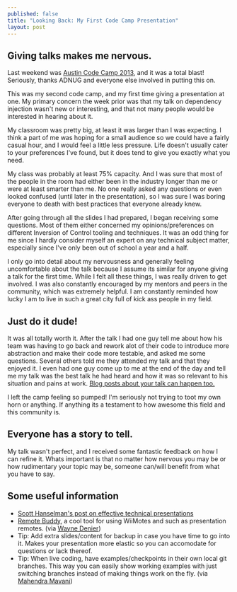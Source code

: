 ```yaml
---
published: false
title: "Looking Back: My First Code Camp Presentation"
layout: post
---
```


## Giving talks makes me nervous.

Last weekend was [Austin Code Camp 2013](http://codecamp13.adnug.org/), and it was a total blast! Seriously, thanks ADNUG and everyone else involved in putting this on.

This was my second code camp, and my first time giving a presentation at one. My primary concern the week prior was that my talk on dependency injection wasn't new or interesting, and that not many people would be interested in hearing about it.

My classroom was pretty big, at least it was larger than I was expecting. I think a part of me was hoping for a small audience so we could have a fairly casual hour, and I would feel a little less pressure. Life doesn't usually cater to your preferences I've found, but it does tend to give you exactly what you need.

My class was probably at least 75% capacity. And I was sure that most of the people in the room had either been in the industry longer than me or were at least smarter than me. No one really asked any questions or even looked confused (until later in the presentation), so I was sure I was boring everyone to death with best practices that everyone already knew.

After going through all the slides I had prepared, I began receiving some questions. Most of them either concerned my opinions/preferences on different Inversion of Control tooling and techniques. It was an odd thing for me since I hardly consider myself an expert on any technical subject matter, especially since I've only been out of school a year and a half.

I only go into detail about my nervousness and generally feeling uncomfortable about the talk because I assume its similar for anyone giving a talk for the first time. While I felt all these things, I was really driven to get involved. I was also constantly encouraged by my mentors and peers in the community, which was extremely helpful. I am constantly reminded how lucky I am to live in such a great city full of kick ass people in my field.

## Just do it dude!

It was all totally worth it. After the talk I had one guy tell me about how his team was having to go back and rework alot of their code to introduce more abstraction and make their code more testable, and asked me some questions. Several others told me they attended my talk and that they enjoyed it. I even had one guy come up to me at the end of the day and tell me my talk was the best talk he had heard and how it was so relevant to his situation and pains at work. [Blog posts about your talk can happen too.](http://tom-jaeschke.blogspot.com/2013/08/i-caught-end-of-talk-by-john-crowe-on.html)

I left the camp feeling so pumped! I'm seriously not trying to toot my own horn or anything. If anything its a testament to how awesome this field and this community is.

## Everyone has a story to tell.

My talk wasn't perfect, and I received some fantastic feedback on how I can refine it. Whats important is that no matter how nervous you may be or how rudimentary your topic may be, someone can/will benefit from what you have to say.

## Some useful information

- [Scott Hanselman's post on effective technical presentations](http://www.hanselman.com/blog/11TopTipsForASuccessfulTechnicalPresentation.aspx)
- [Remote Buddy](http://www.iospirit.com/products/remotebuddy/), a cool tool for using WiiMotes and such as presentation remotes. (via [Wayne Denier](http://rightbrainleft.net/))
- Tip: Add extra slides/content for backup in case you have time to go into it. Makes your presentation more elastic so you can accomodate for questions or lack thereof.
- Tip: When live coding, have examples/checkpoints in their own local git branches. This way you can easily show working examples with just switching branches instead of making things work on the fly. (via [Mahendra Mavani](http://mahendramavani.com))
